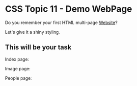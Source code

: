 # CSS Topic 11 - Demo WebPage

Do you remember your first HTML multi-page [Website](https://github.com/macoto00/Frontend-Developer-Code-Lessons/tree/main/HTML%20Topics/Topics/Topic%204)? 

Let's give it a shiny styling.

## This will be your task

Index page:



Image page:



People page: 